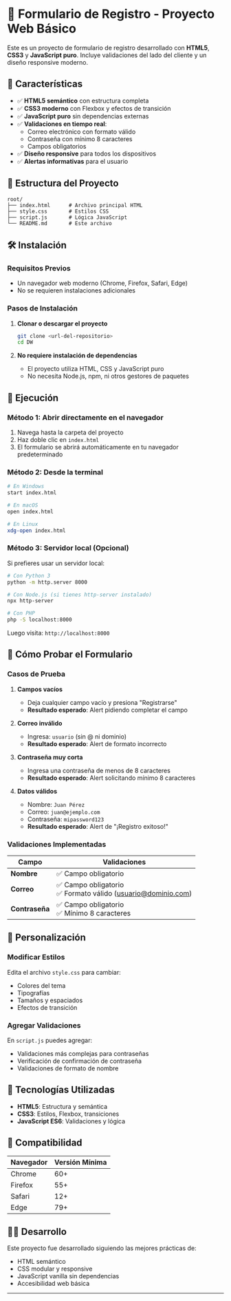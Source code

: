 # 📝 Formulario de Registro - Proyecto Web Básico

Este es un proyecto de formulario de registro desarrollado con **HTML5**, **CSS3** y **JavaScript puro**. Incluye validaciones del lado del cliente y un diseño responsive moderno.

## 🚀 Características

- ✅ **HTML5 semántico** con estructura completa
- ✅ **CSS3 moderno** con Flexbox y efectos de transición
- ✅ **JavaScript puro** sin dependencias externas
- ✅ **Validaciones en tiempo real**:
  - Correo electrónico con formato válido
  - Contraseña con mínimo 8 caracteres
  - Campos obligatorios
- ✅ **Diseño responsive** para todos los dispositivos
- ✅ **Alertas informativas** para el usuario

## 📁 Estructura del Proyecto

```
root/
├── index.html      # Archivo principal HTML
├── style.css       # Estilos CSS
├── script.js       # Lógica JavaScript
└── README.md       # Este archivo
```

## 🛠️ Instalación

### Requisitos Previos
- Un navegador web moderno (Chrome, Firefox, Safari, Edge)
- No se requieren instalaciones adicionales

### Pasos de Instalación

1. **Clonar o descargar el proyecto**
   ```bash
   git clone <url-del-repositorio>
   cd DW
   ```

2. **No requiere instalación de dependencias**
   - El proyecto utiliza HTML, CSS y JavaScript puro
   - No necesita Node.js, npm, ni otros gestores de paquetes

## 🚀 Ejecución

### Método 1: Abrir directamente en el navegador
1. Navega hasta la carpeta del proyecto
2. Haz doble clic en `index.html`
3. El formulario se abrirá automáticamente en tu navegador predeterminado

### Método 2: Desde la terminal
```bash
# En Windows
start index.html

# En macOS
open index.html

# En Linux
xdg-open index.html
```

### Método 3: Servidor local (Opcional)
Si prefieres usar un servidor local:

```bash
# Con Python 3
python -m http.server 8000

# Con Node.js (si tienes http-server instalado)
npx http-server

# Con PHP
php -S localhost:8000
```

Luego visita: `http://localhost:8000`

## 🧪 Cómo Probar el Formulario

### Casos de Prueba

1. **Campos vacíos**
   - Deja cualquier campo vacío y presiona "Registrarse"
   - **Resultado esperado**: Alert pidiendo completar el campo

2. **Correo inválido**
   - Ingresa: `usuario` (sin @ ni dominio)
   - **Resultado esperado**: Alert de formato incorrecto

3. **Contraseña muy corta**
   - Ingresa una contraseña de menos de 8 caracteres
   - **Resultado esperado**: Alert solicitando mínimo 8 caracteres

4. **Datos válidos**
   - Nombre: `Juan Pérez`
   - Correo: `juan@ejemplo.com`
   - Contraseña: `mipassword123`
   - **Resultado esperado**: Alert de "¡Registro exitoso!"

### Validaciones Implementadas

| Campo | Validaciones |
|-------|-------------|
| **Nombre** | ✅ Campo obligatorio |
| **Correo** | ✅ Campo obligatorio<br>✅ Formato válido (usuario@dominio.com) |
| **Contraseña** | ✅ Campo obligatorio<br>✅ Mínimo 8 caracteres |

## 🎨 Personalización

### Modificar Estilos
Edita el archivo `style.css` para cambiar:
- Colores del tema
- Tipografías
- Tamaños y espaciados
- Efectos de transición

### Agregar Validaciones
En `script.js` puedes agregar:
- Validaciones más complejas para contraseñas
- Verificación de confirmación de contraseña
- Validaciones de formato de nombre

## 🔧 Tecnologías Utilizadas

- **HTML5**: Estructura y semántica
- **CSS3**: Estilos, Flexbox, transiciones
- **JavaScript ES6**: Validaciones y lógica

## 📱 Compatibilidad

| Navegador | Versión Mínima |
|-----------|----------------|
| Chrome | 60+ |
| Firefox | 55+ |
| Safari | 12+ |
| Edge | 79+ |


## 👨‍💻 Desarrollo

Este proyecto fue desarrollado siguiendo las mejores prácticas de:
- HTML semántico
- CSS modular y responsive
- JavaScript vanilla sin dependencias
- Accesibilidad web básica

---

